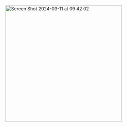 <img width="362" alt="Screen Shot 2024-03-11 at 09 42 02" src="https://github.com/yusufksimsek/Cryptocurrency_App_Retrofit/assets/106189748/1c0bc9f9-a807-434f-8953-2b957c68c354">
